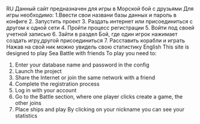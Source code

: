 RU
Данный сайт предназначен для игры в Морской бой с друзьями
Для игры необходимо:
1.Ввести свои названи базы данных и пароль в конфиге
2. Запустить проект
3. Раздать интернет или присоединиться с другом к одной сети
4. Пройти процесс регистрации
5. Войти под своей учетной записью
6. Зайти в раздел Бой, где один игрок нажимает создать игру,другой присоединиться
7. Расставить корабли и играть
Нажав на свой ник можно увидель свою статистику
English
This site is designed to play Sea Battle with friends
To play you need to:
1. Enter your database name and password in the config
2. Launch the project
3. Share the Internet or join the same network with a friend
4. Complete the registration process
5. Log in with your account
6. Go to the Battle section, where one player clicks create a game, the other joins
7. Place ships and play
By clicking on your nickname you can see your statistics

